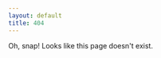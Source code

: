 ```yaml
---
layout: default
title: 404
---
```


<text-sm>Oh, snap! Looks like this page doesn't exist.</text-sm>

